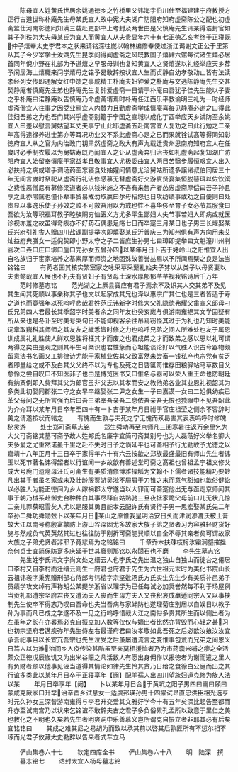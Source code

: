 <!-- { "loadSidebar": true } -->
　　陈母宜人姓黄氏世居余姚通徳乡之竹桥里父讳海字伯川仕至福建建宁府教授方正行古道世称朴庵先生母某氏宜人故中宪大夫湖广防阳府知府虚斋陈公之配也初虚斋筮仕河南彰徳同知满三载赴吏部书上考封及两世由是父慎庵先生讳某得诰封官如其子列秩为大夫母某氏为宜人而黄宜人从夫贵显年六十有七正徳乙亥考终于正寝既仲子熺奉太史李君本之状来请铭深往嵗以翰林编修奉使过浙江谒谢文正公于里第从其子今少宰学士汝湖先生昆季间得闻虚斋之风既教国子熺肄六馆每试诸生熺必居首同年倪小野在礼部为予道熺之早服母训也复知黄宜人之贤熺遂以礼经举应天乡荐予闲居海上熺輙来问学熺母之铭予曷敢辞按状宜人生而贞静自幼孝敬动止皆有法读孝经列女传即通解女红中馈之事咸精工朴庵夫妇钟爱之朴庵与文选陈静庵先生交甚契静庵者慎庵先生弟也静庵先生复钟爱虚斋一日请于朴庵曰吾犹子佳先生能以子妻之乎朴庵曰诺静庵以告慎庵乃命虚斋壻焉时朴庵任江西乐平教谕明三礼为一时经师虚斋偕宜人往事之因受业焉宜人内賛力且勤虚斋学成慎庵喜每见静庵必谢之曰得此佳妇吾弟之力也吾门其兴乎虚斋别籍于宁国之宣城以成化丁酉举应天乡试防至余姚宜人曰差以慰吾舅姑望耳丈夫事宁止此耶虚斋五赴南宫宜人复劝之曰此行勉之二亲年髙得逮禄养进士第亦等耳况功业又不系此虚斋心是之已而果就铨试髙等得同知彰徳府宜人从之官为内治政门钥肃然虚斋之政大有声九载迁贵州思南府知府宜人在任嵗时必手制衣履以为舅姑寿既乃闻宜人之讣从虚斋奔归治丧如礼虚斋起复知湖广防阳府宜人始留奉慎庵于家益孝且敬事宜人尤极委曲宜人两目苦翳步履恒艰宜人出入必扶持之病或増手调汤药至忘寝食处妯娌间情意尤洽舅姑所遗多譲诸叔伯同居三十年无间言嵗时祭祀从虚斋行礼洁修感慕无替虚斋好交游賔贤宴集恒脱簮珥以佐饮馔之费性恶僧尼有募修梁道者必以钱米施之不吝有来售产者怂惥虚斋厚偿曰吾子孙且享之此亦隂隲也僮仆辈事贸易戒勿取赢曰尔毋招怨也日攻纺绩事或劝之自便则曰处贵显以事逸乐使子孙效之败不可救吾用以为戒也性不喜华侈至育子女必节其服食曰吾欲为汝等积福耳教子睦族赒穷恤匮义方尤多平生鄙妇人失节事若妇人即病或就医诊视亦羞之故虽得竒疾亦不好药石偶患足疡七日而卒寔三月某日也子男三长爟娶某氏兴府引礼舎人赠四川盐课副提举次即熺娶某氏沂普庆三为知州俱有声方向用未艾灿益府典膳女一适倪贽即小野太守之子二皆庶生孙男七曰璋即提举曰文魁潼川州判官次曰垚曰庄曰垹曰垕曰完孙女五曾孙四以某年月日卜吉于姥岭山之阳惟宜人出自名族归于宦家培养之基素厚而师资之地固殊故善誉丛焉以予所闻焉槩之良是法当铭铭曰
　　有菀者园其核实繁室家之咏采苹采蘩礼始夫子棼以从类子以母贤妻以夫贵懿哉宜人展也不朽夫有贤妇子有贤母土深水厚郁郁芊芊视我铭诗后千万年
　　范时修墓志铭
　　范光湖之上厥县寳应有君子焉余不及识其人交其弟不及见其生闻其死顺以事亲称其子也文以起家成其兄也泽以惠宗广其仁也是三者皆适于寿之道也而竟强年以死呜呼悲哉君姓范氏讳新字时修大父礼隐徳弗耀父畬宣义郎母刁氏兄弟四人君最长其季韶字时美者余之同年友也癸亥嵗与俱游南雍挹其文学固疑有所从来也是冬讣至时美号哭旬日不能仰视客余往吊焉窃怪其过于为礼也乃知时美能词章取巍科其师师之其友友之纎悉皆时修之力也呜呼兄弟之间人所难处也友于属恩训成属礼礼胜使人鲜欢恩胜将枉其才而废之也君成弟之才而致弟之感以恩以礼可谓两得之矣由是观之则其平生可槩识也君性急而心坦能谈论好以气胜人识古今器物颇留意法书名画又工排律诗尤能干家植业佐其父致富然未尝畜一钱私产也宗党有贫乏者即量给之或不及白其父父终不以为专也及死之日啓箧笥惟存田粮驿站马草数目父愈怜之尝自叹曰不知医非子也由是博览医书又曰惟名与器可以荣人重王命也防朝廷有纳粟例即入赀拜其父为郎官虽非父志以其孝而安之教他弟各业其业恩礼视韶其为多类此初娶同郡张二守之女早卒继娶张二尹之女生一子曰嘉谟一女曰二姐俱幼疾已革父母问之无所言强而后曰吾三弟奉吾亲吾二息依吾亲吾无恨也独眼中不见吾韶此为介介耳以某年月日卒年至四十有一卜吉于某年月日祔于官庄祖茔之侧余不容辞时美之请遂按状而铭之
　　有愧而生孰与夫死之宁无愧而殀曷害其表表呜呼时修魄秘灵游
　　处士郑可斋墓志铭
　　郑生舜功再至京师凡三阅寒暑往返万余里乞为大父可斋铭其墓可斋予故人姓郑氏名廉字宜简可斋其别号也为人磊落好义举名卿大夫多爱之尤重然诺虽千里之赴不失时日予之谪延平也可斋相予行尤勤故予尤徳之以嘉靖十八年正月十三日卒于家得年六十有六云按歙之郑族最盛最旧有师山先生者讳玉以死节著名讳得韶者以行谊闻一乡故歙有善述堂可斋之髙祖也曾祖孟宁祖文修父成大号鹿门遗隐母汪氏可斋生有美质清修博雅操觚为文翰不下儒者诸技能精巧要妙凡出其手者虽名家或未及壮龄服贾游吴淞不屑屑于刀锥之末而意气豁如也歙俗健讼以必胜人为能正徳间为乡人嫁祸郡太守遂当以大罪而可斋寔他出无与亟走京师闻其事于朝乃械系赴御史台种种白其事尽释自姑熟驰三旦夜抵家跪父母前曰儿无状几惊二亲儿罪获昭雪矣人尤以是服其勇且能孝云配许氏有贤行子男一思宏娶某氏先二年卒孙二舜功舜勋兹卜以某年月日某山之原惟我皇明治安日乆而津润渗漉沃被土膏故大江以南号称殷富歙防上游山谷深固尤多故家大族子弟之贤者习为容雅轻财货好施与然咸负气英英然其过也往往防于刚折可斋能巽顺以自全不辱其亲者矣可谓故家大族之子弟尤贤者非耶予竟悲焉为之铭铭曰
　　千章乔木扶疎枝柯氷霜涧壑摧挫奈何贞士宜简保防寔多庆延于世其廕则那铭以永閟石也不磨
　　李先生墓志铭
　　先生姓李氏讳文字尚文处之缙云人也李氏之先出温之独山自独山而徙台之僊居曰李村又自李村而迁缙云则生一府君也府君于先生为六世祖元末时为美化书院山长云祖讳袭字秉宪赠刑部右侍郎考讳桧字宗坚妣汤氏方氏实生先生少有美质补邑弟子员绩学攻文绰有声称胡公某提学浙省以理学为已任每试必加奨誉然每不利于场屋例当贡礼部遭宗坚府君丧又遭汤夫人丧而生母方夫人又丧积哀成羸适同宗人又以事挟制先生使卒不得志乃叹曰吾命也夫当吾病与家衅防也遂理菊庄别居以自娱日以教子孙为事而凡已成之学遂不及一见之行呜呼惜哉大江之南俗多贵其所生而以侧出者为左虽年之长在亦畧焉必克自振立加人数等仅仅与嫡出者比然亦背毁而心轻之甚习也初宗坚府君遘疾弥年先生侍左右最谨府君曰汝孝敬如此吾死之后必歆汝飨汝汝宜承吾祀事且以长宜亢吾宗也先生泣受之后虽屡遭流言之变惟事包荒而兄弟之间恩义日笃人以为难治间乡人疫传染甚酷虽至亲莫相援恤者乃为市药嚢米哺之瘳之全活颇众正徳戊辰嵗饥又为出米谷赈之凡活数人有愿出身佣作以报徳者为谢而遣之里人有负财者顾以他事见诬当道得其情论如律先生怜其贫乃日给之食徐白公庭而出之其行谊多类此以某年月日卒于正寝享年【阙】配羊孺人出四川望族妇道克修为族人法以某
　　年月日卒享年【阙】　　卜以某年月日合于黄坑之阳子男四曰需曰頥曰蒙咸克厥家曰升举治辛酉乡试息女一适虞邦瑛孙男十四擢试昻直忠洪臣相光选亨时元久孙女三深昔游南雍得与李君升交爱其文雅好学今十有五年矣深比起告至都而升亦至试南宫乃以状来乞铭谊不敢辞夫古之君子多负俗累孔孟所以致意于里仁之美也教化之不明也久矣若先生者明爽洞中乐善慕义岂所谓克自振立者非耶其必有后矣宜铭铭曰
　　其成之难其尼之易胡为而致以承其前以啓其后孰匪所有不愆尔相不琢而光君子攸藏太史勒辞以告来者式车立马






　　俨山集巻六十七
　　钦定四库全书
　　俨山集巻六十八
　　明　陆深　撰
　　墓志铭七
　　诰封太宜人杨母墓志铭
